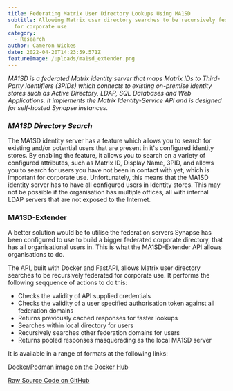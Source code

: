 ```yaml
---
title: Federating Matrix User Directory Lookups Using MA1SD
subtitle: Allowing Matrix user directory searches to be recursively federated
  for corporate use
category:
  - Research
author: Cameron Wickes
date: 2022-04-20T14:23:59.571Z
featureImage: /uploads/ma1sd_extender.png
---
```

*MA1SD is a federated Matrix identity server that maps Matrix IDs to Third-Party Identifiers (3PIDs) which connects to existing on-premise identity stores such as Active Directory, LDAP, SQL Databases and Web Applications. It implements the Matrix Identity-Service API and is designed for self-hosted Synapse instances.*



### *MA1SD Directory Search*

The MA1SD identity server has a feature which allows you to search for existing and/or potential users that are present in it's configured identity stores. By enabling the feature, it allows you to search on a variety of configured attributes, such as Matrix ID, Display Name, 3PID, and allows you to search for users you have not been in contact with yet, which is important for corporate use. Unfortunately, this means that the MA1SD identity server has to have all configured users in Identity stores. This may not be possible if the organisation has multiple offices, all with internal LDAP servers that are not exposed to the Internet. 



### MA1SD-Extender

A better solution would be to utilise the federation servers Synapse has been configured to use to build a bigger federated corporate directory, that has all organisational users in. This is what the MA1SD-Extender API allows organisations to do. 



The API, built with Docker and FastAPI, allows Matrix user directory searches to be recursively federated for corporate use. It performs the following seqquence of actions to do this:

* Checks the validity of API supplied credentials
* Checks the validity of a user specified authorisation token against all federation domains
* Returns previously cached responses for faster lookups
* Searches within local directory for users
* Recursively searches other federation domains for users
* Returns pooled responses masquerading as the local MA1SD server



It is available in a range of formats at the following links:

[Docker/Podman image on the Docker Hub](https://hub.docker.com/repository/docker/cameronwickes/ma1sd-extender)

[Raw Source Code on GitHub](https://github.com/cameronwickes/ma1sd-extender/)